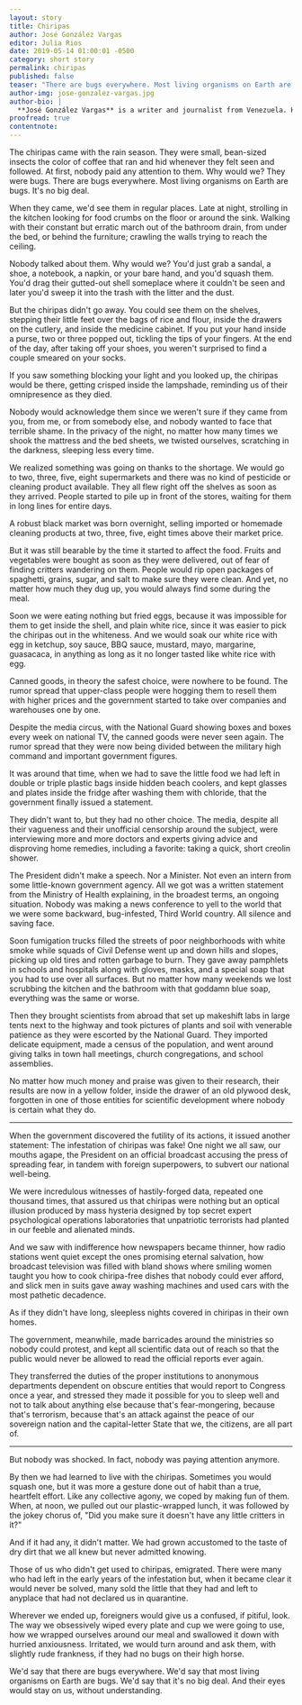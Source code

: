```yaml
---
layout: story
title: Chiripas
author: José González Vargas
editor: Julia Rios
date: 2019-05-14 01:00:01 -0500
category: short story
permalink: chiripas
published: false
teaser: "There are bugs everywhere. Most living organisms on Earth are bugs. It's no big deal."
author-img: jose-gonzalez-vargas.jpg
author-bio: |
  **José González Vargas** is a writer and journalist from Venezuela. His articles have been published by NPR's _Latino USA_, _Americas Quarterly_, and _Caracas Chronicles_ and his fiction by _Strange Horizons_. In 2017 he won Solsticios, Venezuela's most important speculative fiction award, in the science fiction category.
proofread: true
contentnote:
---
```


The chiripas came with the rain season. They were small, bean-sized insects the color of coffee that ran and hid whenever they felt seen and followed. At first, nobody paid any attention to them. Why would we? They were bugs. There are bugs everywhere. Most living organisms on Earth are bugs. It's no big deal.

When they came, we'd see them in regular places. Late at night, strolling in the kitchen looking for food crumbs on the floor or around the sink. Walking with their constant but erratic march out of the bathroom drain, from under the bed, or behind the furniture; crawling the walls trying to reach the ceiling.

Nobody talked about them. Why would we? You'd just grab a sandal, a shoe, a notebook, a napkin, or your bare hand, and you'd squash them. You'd drag their gutted-out shell someplace where it couldn't be seen and later you'd sweep it into the trash with the litter and the dust.

But the chiripas didn't go away. You could see them on the shelves, stepping their little feet over the bags of rice and flour, inside the drawers on the cutlery, and inside the medicine cabinet. If you put your hand inside a purse, two or three popped out, tickling the tips of your fingers. At the end of the day, after taking off your shoes, you weren't surprised to find a couple smeared on your socks.

If you saw something blocking your light and you looked up, the chiripas would be there, getting crisped inside the lampshade, reminding us of their omnipresence as they died.

Nobody would acknowledge them since we weren't sure if they came from you, from me, or from somebody else, and nobody wanted to face that terrible shame. In the privacy of the night, no matter how many times we shook the mattress and the bed sheets, we twisted ourselves, scratching in the darkness, sleeping less every time.

We realized something was going on thanks to the shortage. We would go to two, three, five, eight supermarkets and there was no kind of pesticide or cleaning product available. They all flew right off the shelves as soon as they arrived. People started to pile up in front of the stores, waiting for them in long lines for entire days.

A robust black market was born overnight, selling imported or homemade cleaning products at two, three, five, eight times above their market price.

But it was still bearable by the time it started to affect the food. Fruits and vegetables were bought as soon as they were delivered, out of fear of finding critters wandering on them. People would rip open packages of spaghetti, grains, sugar, and salt to make sure they were clean. And yet, no matter how much they dug up, you would always find some during the meal.

Soon we were eating nothing but fried eggs, because it was impossible for them to get inside the shell, and plain white rice, since it was easier to pick the chiripas out in the whiteness. And we would soak our white rice with egg in ketchup, soy sauce, BBQ sauce, mustard, mayo, margarine, guasacaca, in anything as long as it no longer tasted like white rice with egg.

Canned goods, in theory the safest choice, were nowhere to be found. The rumor spread that upper-class people were hogging them to resell them with higher prices and the government started to take over companies and warehouses one by one.

Despite the media circus, with the National Guard showing boxes and boxes every week on national TV, the canned goods were never seen again. The rumor spread that they were now being divided between the military high command and important government figures.

It was around that time, when we had to save the little food we had left in double or triple plastic bags inside hidden beach coolers, and kept glasses and plates inside the fridge after washing them with chloride, that the government finally issued a statement.

They didn't want to, but they had no other choice. The media, despite all their vagueness and their unofficial censorship around the subject, were interviewing more and more doctors and experts giving advice and disproving home remedies, including a favorite: taking a quick, short creolin shower.

The President didn't make a speech. Nor a Minister. Not even an intern from some little-known government agency. All we got was a written statement from the Ministry of Health explaining, in the broadest terms, an ongoing situation. Nobody was making a news conference to yell to the world that we were some backward, bug-infested, Third World country. All silence and saving face.

Soon fumigation trucks filled the streets of poor neighborhoods with white smoke while squads of Civil Defense went up and down hills and slopes, picking up old tires and rotten garbage to burn. They gave away pamphlets in schools and hospitals along with gloves, masks, and a special soap that you had to use over all surfaces. But no matter how many weekends we lost scrubbing the kitchen and the bathroom with that goddamn blue soap, everything was the same or worse.

Then they brought scientists from abroad that set up makeshift labs in large tents next to the highway and took pictures of plants and soil with venerable patience as they were escorted by the National Guard. They imported delicate equipment, made a census of the population, and went around giving talks in town hall meetings, church congregations, and school assemblies.

No matter how much money and praise was given to their research, their results are now in a yellow folder, inside the drawer of an old plywood desk, forgotten in one of those entities for scientific development where nobody is certain what they do.

----

When the government discovered the futility of its actions, it issued another statement: The infestation of chiripas was fake! One night we all saw, our mouths agape, the President on an official broadcast accusing the press of spreading fear, in tandem with foreign superpowers, to subvert our national well-being.

We were incredulous witnesses of hastily-forged data, repeated one thousand times, that assured us that chiripas were nothing but an optical illusion produced by mass hysteria designed by top secret expert psychological operations laboratories that unpatriotic terrorists had planted in our feeble and alienated minds.

And we saw with indifference how newspapers became thinner, how radio stations went quiet except the ones promising eternal salvation, how broadcast television was filled with bland shows where smiling women taught you how to cook chiripa-free dishes that nobody could ever afford, and slick men in suits gave away washing machines and used cars with the most pathetic decadence.

As if they didn't have long, sleepless nights covered in chiripas in their own homes.

The government, meanwhile, made barricades around the ministries so nobody could protest, and kept all scientific data out of reach so that the public would never be allowed to read the official reports ever again.

They transferred the duties of the proper institutions to anonymous departments dependent on obscure entities that would report to Congress once a year, and stressed they made it possible for you to sleep well and not to talk about anything else because that's fear-mongering, because that's terrorism, because that's an attack against the peace of our sovereign nation and the capital-letter State that we, the citizens, are all part of.

----


But nobody was shocked. In fact, nobody was paying attention anymore.

By then we had learned to live with the chiripas. Sometimes you would squash one, but it was more a gesture done out of habit than a true, heartfelt effort. Like any collective agony, we coped by making fun of them. When, at noon, we pulled out our plastic-wrapped lunch, it was followed by the jokey chorus of, "Did you make sure it doesn't have any little critters in it?"

And if it had any, it didn't matter. We had grown accustomed to the taste of dry dirt that we all knew but never admitted knowing.

Those of us who didn't get used to chiripas, emigrated. There were many who had left in the early years of the infestation but, when it became clear it would never be solved, many sold the little that they had and left to anyplace that had not declared us in quarantine.

Wherever we ended up, foreigners would give us a confused, if pitiful, look. The way we obsessively wiped every plate and cup we were going to use, how we wrapped ourselves around our meal and swallowed it down with hurried anxiousness. Irritated, we would turn around and ask them, with slightly rude frankness, if they had no bugs on their high horse.

We'd say that there are bugs everywhere. We'd say that most living organisms on Earth are bugs. We'd say that it's no big deal. And their eyes would stay on us, without understanding.
